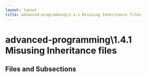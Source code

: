 ```yaml
---
layout: layout
title: advanced-programming\1.4.1 Misusing Inheritance files
---
```


# advanced-programming\1.4.1 Misusing Inheritance files

## Files and Subsections

